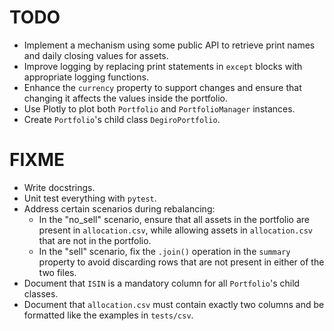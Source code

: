 # TODO
- Implement a mechanism using some public API to retrieve print names and daily closing values for assets.
- Improve logging by replacing print statements in `except` blocks with appropriate logging functions.
- Enhance the `currency` property to support changes and ensure that changing it affects the values inside the portfolio.
- Use Plotly to plot both `Portfolio` and `PortfolioManager` instances.
- Create `Portfolio`'s child class `DegiroPortfolio`.

# FIXME
- Write docstrings.
- Unit test everything with `pytest`.
- Address certain scenarios during rebalancing:
	- In the "no_sell" scenario, ensure that all assets in the portfolio are present in `allocation.csv`, while allowing assets in `allocation.csv` that are not in the portfolio.
	- In the "sell" scenario, fix the `.join()` operation in the `summary` property to avoid discarding rows that are not present in either of the two files.
- Document that `ISIN` is a mandatory column for all `Portfolio`'s child classes.
- Document that `allocation.csv` must contain exactly two columns and be formatted like the examples in `tests/csv`.
